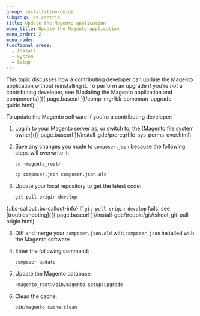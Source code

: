 ```yaml
---
group: installation-guide
subgroup: 99_contrib
title: Update the Magento application
menu_title: Update the Magento application
menu_order: 2
menu_node:
functional_areas:
  - Install
  - System
  - Setup
---
```


This topic discusses how a contributing developer can update the Magento application without reinstalling it. To perform an upgrade if you're *not* a contributing developer, see [Updating the Magento application and components]({{ page.baseurl }}/comp-mgr/bk-compman-upgrade-guide.html).

To update the Magento software if you're a contributing developer:

1. Log in to your Magento server as, or switch to, the [Magento file system owner]({{ page.baseurl }}/install-gde/prereq/file-sys-perms-over.html).
3. Save any changes you made to `composer.json` because the following steps will overwrite it:

    ```bash
    cd <magento_root>
    ```

    ```bash
    cp composer.json composer.json.old
    ```

3. Update your local repository to get the latest code:

    ```bash
    git pull origin develop
    ```

 {:.bs-callout .bs-callout-info}
    If `git pull origin develop` fails, see [troubleshooting]({{ page.baseurl }}/install-gde/trouble/git/tshoot_git-pull-origin.html).

3. Diff and merge your `composer.json.old` with `composer.json` installed with the Magento software.
4. Enter the following command:

    ```bash
    composer update
    ```

5. Update the Magento database:

    ```bash
    <magento_root>/bin/magento setup:upgrade
    ```

6.  Clean the cache:

    ```bash
    bin/magento cache:clean
    ```
